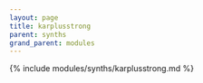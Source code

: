 ```yaml
---
layout: page
title: karplusstrong
parent: synths
grand_parent: modules
---
```


{% include modules/synths/karplusstrong.md %}
